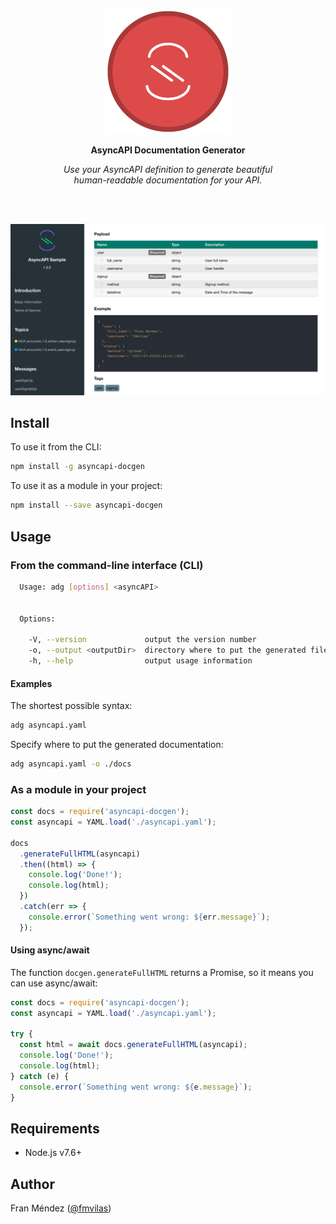 <p align="center"><img src="logo.png"></p>
<p align="center">
  <strong>AsyncAPI Documentation Generator</strong>
</p>
<p align="center">
  <em>Use your AsyncAPI definition to generate beautiful<br>human-readable documentation for your API.</em>
</p>
<br><br>

![](screenshot.png)

## Install

To use it from the CLI:

```bash
npm install -g asyncapi-docgen
```

To use it as a module in your project:

```bash
npm install --save asyncapi-docgen
```

## Usage

### From the command-line interface (CLI)

```bash
  Usage: adg [options] <asyncAPI>


  Options:

    -V, --version             output the version number
    -o, --output <outputDir>  directory where to put the generated files (defaults to current directory)
    -h, --help                output usage information
```

#### Examples

The shortest possible syntax:
```bash
adg asyncapi.yaml
```

Specify where to put the generated documentation:
```bash
adg asyncapi.yaml -o ./docs
```

### As a module in your project

```js
const docs = require('asyncapi-docgen');
const asyncapi = YAML.load('./asyncapi.yaml');

docs
  .generateFullHTML(asyncapi)
  .then((html) => {
    console.log('Done!');
    console.log(html);
  })
  .catch(err => {
    console.error(`Something went wrong: ${err.message}`);
  });
```

#### Using async/await

The function `docgen.generateFullHTML` returns a Promise, so it means you can use async/await:

```js
const docs = require('asyncapi-docgen');
const asyncapi = YAML.load('./asyncapi.yaml');

try {
  const html = await docs.generateFullHTML(asyncapi);
  console.log('Done!');
  console.log(html);
} catch (e) {
  console.error(`Something went wrong: ${e.message}`);
}
```

## Requirements

* Node.js v7.6+

## Author

Fran Méndez ([@fmvilas](http://twitter.com/fmvilas))
